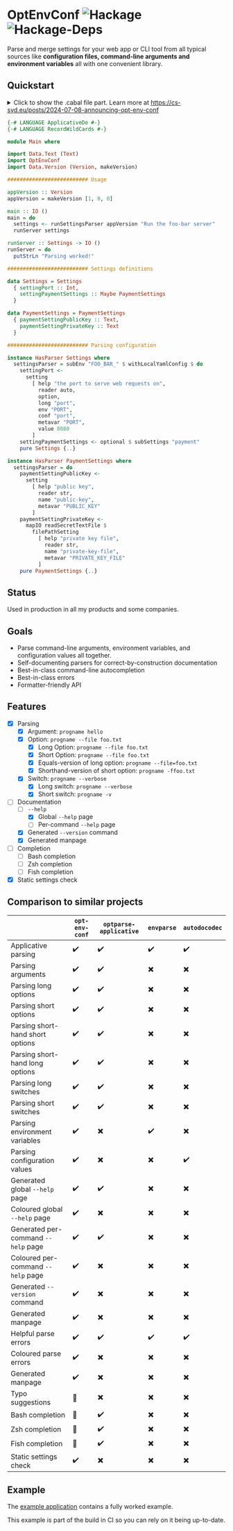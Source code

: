 # OptEnvConf ![Hackage](https://img.shields.io/hackage/v/opt-env-conf.svg) ![Hackage-Deps](https://img.shields.io/hackage-deps/v/opt-env-conf.svg)

Parse and merge settings for your web app or CLI tool from all typical sources like 
**configuration files, command-line arguments and environment variables** all with one convenient library.

## Quickstart

<details>
<summary>
Click to show the .cabal file part.
Learn more at <a href="https://cs-syd.eu/posts/2024-07-08-announcing-opt-env-conf" target="_blank">https://cs-syd.eu/posts/2024-07-08-announcing-opt-env-conf</a>
</summary>

```cabal
executable myApp
  build-depends:
    ...
    , opt-env-conf
```

</details>
<p></p>

```haskell
{-# LANGUAGE ApplicativeDo #-}
{-# LANGUAGE RecordWildCards #-}

module Main where

import Data.Text (Text)
import OptEnvConf
import Data.Version (Version, makeVersion)

########################## Usage

appVersion :: Version
appVersion = makeVersion [1, 0, 0]

main :: IO ()
main = do
  settings <- runSettingsParser appVersion "Run the foo-bar server"
  runServer settings

runServer :: Settings -> IO ()
runServer = do
  putStrLn "Parsing worked!"

########################## Settings definitions

data Settings = Settings
  { settingPort :: Int,
    settingPaymentSettings :: Maybe PaymentSettings
  }

data PaymentSettings = PaymentSettings
  { paymentSettingPublicKey :: Text,
    paymentSettingPrivateKey :: Text
  }

########################## Parsing configuration

instance HasParser Settings where
  settingsParser = subEnv "FOO_BAR_" $ withLocalYamlConfig $ do
    settingPort <-
      setting
        [ help "the port to serve web requests on",
          reader auto,
          option,
          long "port",
          env "PORT",
          conf "port",
          metavar "PORT",
          value 8080
        ]
    settingPaymentSettings <- optional $ subSettings "payment"
    pure Settings {..}

instance HasParser PaymentSettings where
  settingsParser = do
    paymentSettingPublicKey <-
      setting
        [ help "public key",
          reader str,
          name "public-key",
          metavar "PUBLIC_KEY"
        ]
    paymentSettingPrivateKey <-
      mapIO readSecretTextFile $
        filePathSetting
          [ help "private key file",
            reader str,
            name "private-key-file",
            metavar "PRIVATE_KEY_FILE"
          ]
    pure PaymentSettings {..}
```

## Status

Used in production in all my products and some companies.

## Goals

* Parse command-line arguments, environment variables, and configuration values all together.
* Self-documenting parsers for correct-by-construction documentation
* Best-in-class command-line autocompletion
* Best-in-class errors
* Formatter-friendly API

## Features

- [x] Parsing
    - [x] Argument: `progname hello`
    - [x] Option: `progname --file foo.txt`
        - [x] Long Option: `progname --file foo.txt`
        - [x] Short Option: `progname --file foo.txt`
        - [x] Equals-version of long option: `progname --file=foo.txt`
        - [x] Shorthand-version of short option: `progname -ffoo.txt`
    - [x] Switch: `progname --verbose`
        - [x] Long switch: `progname --verbose`
        - [x] Short switch: `progname -v`
- [ ] Documentation
    - [ ] `--help`
        - [x] Global `--help` page
        - [ ] Per-command `--help` page
    - [x] Generated `--version` command
    - [x] Generated manpage
- [ ] Completion
    - [ ] Bash completion
    - [ ] Zsh completion
    - [ ] Fish completion
- [x] Static settings check

## Comparison to similar projects

|                                      | `opt-env-conf` | `optparse-applicative` | `envparse` | `autodocodec` |
|--------------------------------------|----------------|------------------------|------------|---------------|
| Applicative parsing                  | ✔️              | ✔️                      | ✔️          | ✔️             |
| Parsing arguments                    | ✔️              | ✔️                      | ✖️          | ✖️             |
| Parsing long options                 | ✔️              | ✔️                      | ✖️          | ✖️             |
| Parsing short options                | ✔️              | ✔️                      | ✖️          | ✖️             |
| Parsing short-hand short options     | ✔️              | ✔️                      | ✖️          | ✖️             |
| Parsing short-hand long options      | ✔️              | ✔️                      | ✖️          | ✖️             |
| Parsing long switches                | ✔️              | ✔️                      | ✖️          | ✖️             |
| Parsing short switches               | ✔️              | ✔️                      | ✖️          | ✖️             |
| Parsing environment variables        | ✔️              | ✖️                      | ✔️          | ✖️             |
| Parsing configuration values         | ✔️              | ✖️                      | ✖️          | ✔️             |
| Generated global `--help` page       | ✔️              | ✔️                      | ✖️          | ✖️             |
| Coloured global `--help` page        | ✔️              | ✖️                      | ✖️          | ✖️             |
| Generated per-command `--help` page  | ✔️              | ✔️                      | ✖️          | ✖️             |
| Coloured per-command `--help` page   | ✔️              | ✖️                      | ✖️          | ✖️             |
| Generated `--version` command        | ✔️              | ✖️                      | ✖️          | ✖️             |
| Generated manpage                    | ✔️              | ✖️                      | ✖️          | ✖️             |
| Helpful parse errors                 | ✔️              | ✔️                      | ✔️          | ✔️             |
| Coloured parse errors                | ✔️              | ✖️                      | ✖️          | ✖️             |
| Generated manpage                    | ✔️              | ✖️                      | ✖️          | ✖️             |
| Typo suggestions                     | 🚧             | ✖️                      | ✖️          | ✖️             |
| Bash completion                      | 🚧             | ✔️                      | ✖️          | ✖️             |
| Zsh completion                       | 🚧             | ✔️                      | ✖️          | ✖️             |
| Fish completion                      | 🚧             | ✔️                      | ✖️          | ✖️             |
| Static settings check                | ✔️              | ✖️                      | ✖️          | ✖️             |


## Example

The [example application](./opt-env-conf-example) contains a fully worked example.

This example is part of the build in CI so you can rely on it being up-to-date.
